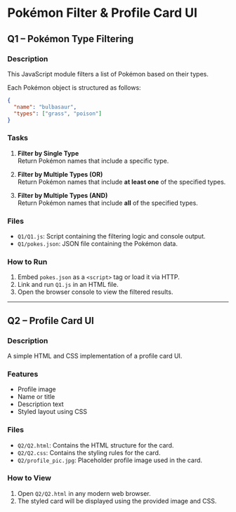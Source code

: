 # Pokémon Filter & Profile Card UI

## Q1 – Pokémon Type Filtering

### Description

This JavaScript module filters a list of Pokémon based on their types.

Each Pokémon object is structured as follows:

```json
{
  "name": "bulbasaur",
  "types": ["grass", "poison"]
}
```

### Tasks

1. **Filter by Single Type**  
   Return Pokémon names that include a specific type.

2. **Filter by Multiple Types (OR)**  
   Return Pokémon names that include **at least one** of the specified types.

3. **Filter by Multiple Types (AND)**  
   Return Pokémon names that include **all** of the specified types.

### Files

- `Q1/Q1.js`: Script containing the filtering logic and console output.
- `Q1/pokes.json`: JSON file containing the Pokémon data.

### How to Run

1. Embed `pokes.json` as a `<script>` tag or load it via HTTP.
2. Link and run `Q1.js` in an HTML file.
3. Open the browser console to view the filtered results.

---

## Q2 – Profile Card UI

### Description

A simple HTML and CSS implementation of a profile card UI.

### Features

- Profile image
- Name or title
- Description text
- Styled layout using CSS

### Files

- `Q2/Q2.html`: Contains the HTML structure for the card.
- `Q2/Q2.css`: Contains the styling rules for the card.
- `Q2/profile_pic.jpg`: Placeholder profile image used in the card.

### How to View

1. Open `Q2/Q2.html` in any modern web browser.
2. The styled card will be displayed using the provided image and CSS.

